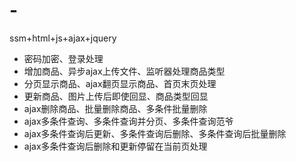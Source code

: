 # -
ssm+html+js+ajax+jquery

- 密码加密、登录处理
- 增加商品、异步ajax上传文件、监听器处理商品类型
- 分页显示商品、ajax翻页显示商品、首页末页处理
- 更新商品、图片上传后即使回显、商品类型回显
- ajax删除商品、批量删除商品、多条件批量删除
- ajax多条件查询、多条件查询并分页、多条件查询范爷
- ajax多条件查询后更新、多条件查询后删除、多条件查询后批量删除
- ajax多条件查询后删除和更新停留在当前页处理 
